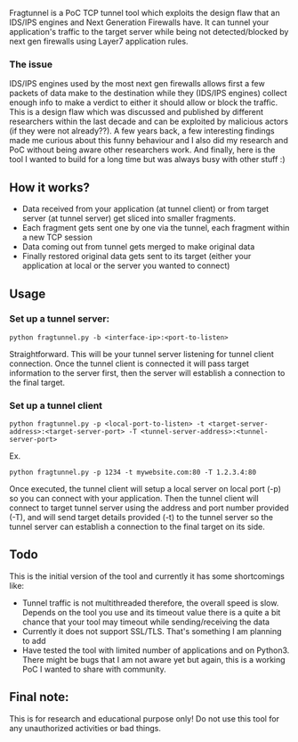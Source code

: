 Fragtunnel is a PoC TCP tunnel tool which exploits the design flaw that an IDS/IPS engines and Next Generation Firewalls have. It can tunnel your application's traffic to the target server while being not detected/blocked by next gen firewalls using Layer7 application rules.

### The issue
IDS/IPS engines used by the most next gen firewalls allows first a few packets of data make to the destination while they (IDS/IPS engines) collect enough info to make a verdict to either it should allow or block the traffic. This is a design flaw which was discussed and published by different researchers within the last decade and can be exploited by malicious actors (if they were not already??). A few years back, a few interesting findings made me curious about this funny behaviour and I also did my research and PoC without being aware other researchers work. And finally, here is the tool I wanted to build for a long time but was always busy with other stuff :)

## How it works?
- Data received from your application (at tunnel client) or from target server (at tunnel server) get sliced into smaller fragments.
- Each fragment gets sent one by one via the tunnel, each fragment within a new TCP session
- Data coming out from tunnel gets merged to make original data
- Finally restored original data gets sent to its target (either your application at local or the server you wanted to connect)

## Usage
### Set up a tunnel server:
```
python fragtunnel.py -b <interface-ip>:<port-to-listen>
```
Straightforward. This will be your tunnel server listening for tunnel client connection. Once the tunnel client is connected it will pass target information to the server first, then the server will establish a connection to the final target.

### Set up a tunnel client
```
python fragtunnel.py -p <local-port-to-listen> -t <target-server-address>:<target-server-port> -T <tunnel-server-address>:<tunnel-server-port>
```
Ex.
```
python fragtunnel.py -p 1234 -t mywebsite.com:80 -T 1.2.3.4:80
```

Once executed, the tunnel client will setup a local server on local port (-p) so you can connect with your application.
Then the tunnel client will connect to target tunnel server using the address and port number provided (-T), and will send target details provided (-t) to the tunnel server so the tunnel server can establish a connection to the final target on its side.

## Todo
This is the initial version of the tool and currently it has some shortcomings like:
- Tunnel traffic is not multithreaded therefore, the overall speed is slow. Depends on the tool you use and its timeout value there is a quite a bit chance that your tool may timeout while sending/receiving the data
- Currently it does not support SSL/TLS. That's something I am planning to add
- Have tested the tool with limited number of applications and on Python3. There might be bugs that I am not aware yet but again, this is a working PoC I wanted to share with community.

## Final note:
This is for research and educational purpose only! Do not use this tool for any unauthorized activities or bad things.


